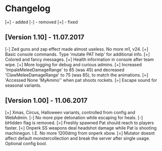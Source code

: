 # Changelog

[+] - added
[-] - removed
[=] - fixed

## [Version 1.10] - 11.07.2017

[-] Zed guns and zap effect made almost useless. No more m1, v24.
[+] Basic console commands. Type 'mutate PAT help' for additional info.
[+] Colored and fancy messages.
[+] Health information in console after team wipe.
[+] More logging for debug and curious admins.
[+] Increased 'ImpaleMeleeDamageRange' to 85 (was 45) and decreased 'ClawMeleeDamageRange' to 75 (was 85), to match the animations.
[=] 'Accessed None 'MyAmmo'' when pat shoots rockets.
[=] Escape sound for seasonal variants.

## [Version 1.00] - 11.06.2017

[+] Xmas, Circus, Halloween variants, controlled from config and WebAdmin.
[-] No more pipe detonation while escaping for heals.
[-] bHidden flag is removed.
[=] Freshly spawned Pat should reach to players faster.
[=] Onperk SS weapons deal headshot damage while Pat is shooting machinegun. I.E. No more 1200dmg from onperk xbow.
[=] Mutator doesnt affect default monstercollection and break the server after single usage. Optional config bool.